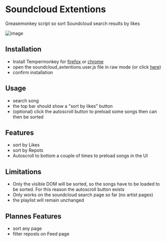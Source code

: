# Soundcloud Extentions
Greasemonkey script so sort Soundcloud search results by likes

![image](https://user-images.githubusercontent.com/14735397/208704299-d1135e2d-b407-47f2-969c-9d0ca909871a.png)

## Installation
- Install Tempermonkey for [firefox](https://tampermonkey.net/?ext=dhdg&browser=firefox) or [chrome](https://tampermonkey.net/?ext=dhdg&browser=chrome)
- open the soundcloud_extentions.user.js file in raw mode (or click [here](https://github.com/xerg0n/soundcloud_extentions/raw/master/soundcloud_extentions.user.js))
- confirm installation

## Usage
- search song
- the top bar should show a "sort by likes" button
- (optional) click the autoscroll button to preload some songs then can then be sorted




## Features
- sort by Likes
- sort by Repots 
- Autoscroll to bottom a couple of times to preload songs in the UI

## Limitations
- Only the visible DOM will be sorted, so the songs have to be loaded to be sorted. For this reason the autoscroll button exists
- Only works on the soundcloud search page so far (no artist pages)
- the playlist will remain unchanged

## Plannes Features
* sort any page
* filter reposts on Feed page

